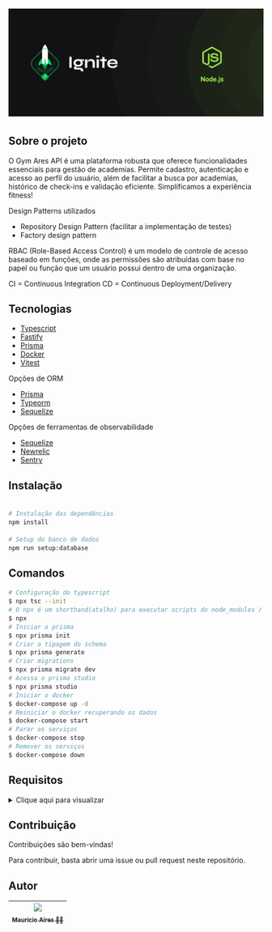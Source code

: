 # ![Cover](.github/assets/cover-nodejs.png)

## Sobre o projeto

O Gym Ares API é uma plataforma robusta que oferece funcionalidades essenciais para gestão de academias. Permite cadastro, autenticação e acesso ao perfil do usuário, além de facilitar a busca por academias, histórico de check-ins e validação eficiente. Simplificamos a experiência fitness!

Design Patterns utilizados

- Repository Design Pattern (facilitar a implementação de testes)
- Factory design pattern

RBAC (Role-Based Access Control) é um modelo de controle de acesso baseado em funções, onde as permissões são atribuídas com base no papel ou função que um usuário possui dentro de uma organização.

CI = Continuous Integration
CD = Continuous Deployment/Delivery

## Tecnologias

- [Typescript](https://www.typescriptlang.org/)
- [Fastify](https://fastify.dev/)
- [Prisma](https://www.prisma.io/)
- [Docker](https://www.docker.com/)
- [Vitest](https://vitest.dev/)

Opções de ORM

- [Prisma](https://www.prisma.io/)
- [Typeorm](https://typeorm.io/)
- [Sequelize](https://sequelize.org/)

Opções de ferramentas de observabilidade

- [Sequelize](https://www.datadoghq.com/)
- [Newrelic](https://newrelic.com/)
- [Sentry](https://sentry.io/welcome/)

## Instalação

```sh

# Instalação das dependências
npm install

# Setup do banco de dados
npm run setup:database
```

## Comandos

```bash
# Configuração do typescript
$ npx tsc --init
# O npx é um shorthand(atalho) para executar scripts do node_modules / bin
$ npx
# Iniciar o prisma
$ npx prisma init
# Criar a tipagem do schema
$ npx prisma generate
# Criar migrations
$ npx prisma migrate dev
# Acessa o prisma studio
$ npx prisma studio
# Iniciar o docker
$ docker-compose up -d
# Reiniciar o docker recuperando os dados
$ docker-compose start
# Parar os serviços
$ docker-compose stop
# Remover os serviços
$ docker-compose down

```

## Requisitos


<details>
<summary>Clique aqui para visualizar</summary>


## RFs (Requisitos funcionais)

> **RFs**
> As funcionalidades da aplicação, o que o usuário vai poder fazer na aplicação.

- [X]  Deve ser possível se cadastrar;
- [x] Deve ser possível se autenticar;
- [X] Deve ser possível obter  o perfil de um usuário logado;
- [X] Deve ser possível obter o número de check-ins realizados pelo usuário logado;
- [X] Deve ser possível o usuário obter seu histórico de checks-ins;
- [X] Deve ser possível o usuário buscar academia próximas (até 10km);
- [X] Deve ser possível o usuário buscar academias pelo nome;
- [X] Deve ser possível o usuário realizar o check-in em uma academia;
- [X] Deve ser possível validar o check-in de um usuário;
- [X] Deve ser possível cadastrar uma academia;

## RNs (Regras de negócio)

> **RNs**
> Que condições são aplicadas para cada funcionalidade, quais as limitações e permissões um requisito funcional tem.

- [X] O usuário não deve poder se cadastrar com um e-mail duplicado;
- [x] O usuário não pode fazer 2 check-ins no mesmo dia;
- [x] O usuário não pode fazer o check-in se não estiver perto (100m) da academia;
- [X] O check-in só pode ser validado até 20 minutos após criado;
- [X] O check-in só pode ser validado por administradores;
- [X] A academia só pode ser cadastrada por administradores;

## RNFs (Requisitos não-funcionais)

> **RNFs**
> Requisitos técnicos que os usuários não tem tanta influencia, o usuário não vai ter controle sobre esses requisitos.

- [X] A senha do usuário precisa estar criptografada;
- [x] Os dados da aplicação precisam estar persistidos em um banco PostgreSQL;
- [X] Todas listas de dados precisam estar paginadas com 20 itens por página;
- [X] O usuário deve ser identificado por um JWT (JSON Web Token);

</details>

## Contribuição

Contribuições são bem-vindas!

Para contribuir, basta abrir uma issue ou pull request neste repositório.

## Autor
|  [<img loading="lazy" src="https://github.com/MauricioAires.png" width=115><br><sub>Mauricio Aires 👋🏽</sub>](https://github.com/MauricioAires) |
|  :---: |

